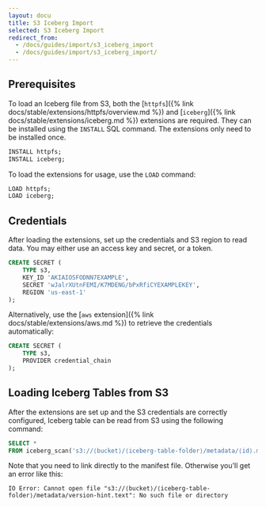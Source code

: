 ```yaml
---
layout: docu
title: S3 Iceberg Import
selected: S3 Iceberg Import
redirect_from:
  - /docs/guides/import/s3_iceberg_import
  - /docs/guides/import/s3_iceberg_import/
---
```


## Prerequisites

To load an Iceberg file from S3, both the [`httpfs`]({% link docs/stable/extensions/httpfs/overview.md %}) and [`iceberg`]({% link docs/stable/extensions/iceberg.md %}) extensions are required. They can be installed using the `INSTALL` SQL command. The extensions only need to be installed once.

```sql
INSTALL httpfs;
INSTALL iceberg;
```

To load the extensions for usage, use the `LOAD` command:

```sql
LOAD httpfs;
LOAD iceberg;
```

## Credentials

After loading the extensions, set up the credentials and S3 region to read data. You may either use an access key and secret, or a token.

```sql
CREATE SECRET (
    TYPE s3,
    KEY_ID 'AKIAIOSFODNN7EXAMPLE',
    SECRET 'wJalrXUtnFEMI/K7MDENG/bPxRfiCYEXAMPLEKEY',
    REGION 'us-east-1'
);
```

Alternatively, use the [`aws` extension]({% link docs/stable/extensions/aws.md %}) to retrieve the credentials automatically:

```sql
CREATE SECRET (
    TYPE s3,
    PROVIDER credential_chain
);
```

## Loading Iceberg Tables from S3

After the extensions are set up and the S3 credentials are correctly configured, Iceberg table can be read from S3 using the following command:

```sql
SELECT *
FROM iceberg_scan('s3://⟨bucket⟩/⟨iceberg-table-folder⟩/metadata/⟨id⟩.metadata.json');
```

Note that you need to link directly to the manifest file. Otherwise you'll get an error like this:

```console
IO Error: Cannot open file "s3://⟨bucket⟩/⟨iceberg-table-folder⟩/metadata/version-hint.text": No such file or directory
```
